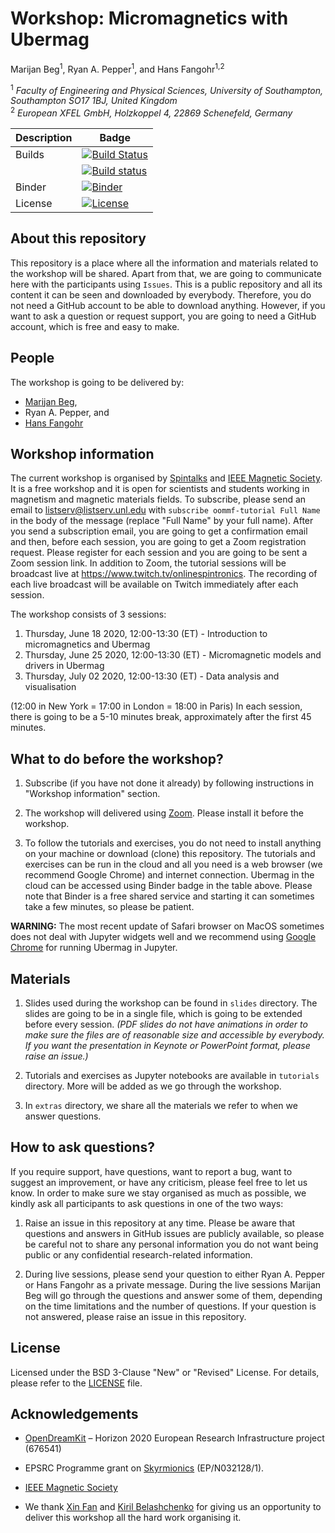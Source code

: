 # Workshop: Micromagnetics with Ubermag
Marijan Beg<sup>1</sup>, Ryan A. Pepper<sup>1</sup>, and Hans Fangohr<sup>1,2</sup>

<sup>1</sup> *Faculty of Engineering and Physical Sciences, University of Southampton, Southampton SO17 1BJ, United Kingdom*  
<sup>2</sup> *European XFEL GmbH, Holzkoppel 4, 22869 Schenefeld, Germany*  

| Description | Badge |
| --- | --- |
| Builds | [![Build Status](https://travis-ci.org/ubermag/workshop.svg?branch=master)](https://travis-ci.org/ubermag/workshop) |
|        | [![Build status](https://ci.appveyor.com/api/projects/status/frw46id1gk7i5440?svg=true)](https://ci.appveyor.com/project/marijanbeg/workshop) |
| Binder | [![Binder](https://mybinder.org/badge_logo.svg)](https://mybinder.org/v2/gh/ubermag/workshop/master?filepath=tutorials%2Findex.ipynb) |
| License | [![License](https://img.shields.io/badge/License-BSD%203--Clause-blue.svg)](https://opensource.org/licenses/BSD-3-Clause) |

## About this repository

This repository is a place where all the information and materials related to the workshop will be shared. Apart from that, we are going to communicate here with the participants using `Issues`. This is a public repository and all its content it can be seen and downloaded by everybody. Therefore, you do not need a GitHub account to be able to download anything. However, if you want to ask a question or request support, you are going to need a GitHub account, which is free and easy to make.

## People

The workshop is going to be delivered by:

  - [Marijan Beg](https://cmg.soton.ac.uk/people/mb1a15/),
  - Ryan A. Pepper, and
  - [Hans Fangohr](https://fangohr.github.io)

## Workshop information

The current workshop is organised by [Spintalks](https://www.spintalks.org/home) and [IEEE Magnetic Society](http://www.ieeemagnetics.org). It is a free workshop and it is open for scientists and students working in magnetism and magnetic materials fields. To subscribe, please send an email to [listserv@listserv.unl.edu](listserv@listserv.unl.edu) with `subscribe oommf-tutorial Full Name` in the body of the message (replace "Full Name" by your full name). After you send a subscription email, you are going to get a confirmation email and then, before each session, you are going to get a Zoom registration request. Please register for each session and you are going to be sent a Zoom session link. In addition to Zoom, the tutorial sessions will be broadcast live at https://www.twitch.tv/onlinespintronics. The recording of each live broadcast will be available on Twitch immediately after each session.

The workshop consists of 3 sessions:

1. Thursday, June 18 2020, 12:00-13:30 (ET) - Introduction to micromagnetics and Ubermag  
2. Thursday, June 25 2020, 12:00-13:30 (ET) - Micromagnetic models and drivers in Ubermag
3. Thursday, July 02 2020, 12:00-13:30 (ET) - Data analysis and visualisation

(12:00 in New York = 17:00 in London = 18:00 in Paris) In each session, there is going to be a 5-10 minutes break, approximately after the first 45 minutes.

## What to do before the workshop?

1. Subscribe (if you have not done it already) by following instructions in "Workshop information" section.

2. The workshop will delivered using [Zoom](https://zoom.us). Please install it before the workshop.

3. To follow the tutorials and exercises, you do not need to install anything on your machine or download (clone) this repository. The tutorials and exercises can be run in the cloud and all you need is a web browser (we recommend Google Chrome) and internet connection. Ubermag in the cloud can be accessed using Binder badge in the table above. Please note that Binder is a free shared service and starting it can sometimes take a few minutes, so please be patient.

**WARNING:** The most recent update of Safari browser on MacOS sometimes does not deal with Jupyter widgets well and we recommend using [Google Chrome](https://www.google.com/chrome/) for running Ubermag in Jupyter.

## Materials

1. Slides used during the workshop can be found in `slides` directory. The slides are going to be in a single file, which is going to be extended before every session. *(PDF slides do not have animations in order to make sure the files are of reasonable size and accessible by everybody. If you want the presentation in Keynote or PowerPoint format, please raise an issue.)*

2. Tutorials and exercises as Jupyter notebooks are available in `tutorials` directory. More will be added as we go through the workshop.

3. In `extras` directory, we share all the materials we refer to when we answer questions.

## How to ask questions?

If you require support, have questions, want to report a bug, want to suggest an improvement, or have any criticism, please feel free to let us know. In order to make sure we stay organised as much as possible, we kindly ask all participants to ask questions in one of the two ways:

1. Raise an issue in this repository at any time. Please be aware that questions and answers in GitHub issues are publicly available, so please be careful not to share any personal information you do not want being public or any confidential research-related information.

2. During live sessions, please send your question to either Ryan A. Pepper or Hans Fangohr as a private message. During the live sessions Marijan Beg will go through the questions and answer some of them, depending on the time limitations and the number of questions. If your question is not answered, please raise an issue in this repository.

## License

Licensed under the BSD 3-Clause "New" or "Revised" License. For details, please refer to the [LICENSE](LICENSE) file.

## Acknowledgements

- [OpenDreamKit](http://opendreamkit.org/) – Horizon 2020 European Research Infrastructure project (676541)

- EPSRC Programme grant on [Skyrmionics](http://www.skyrmions.ac.uk) (EP/N032128/1).

- [IEEE Magnetic Society](http://www.ieeemagnetics.org)

- We thank [Xin Fan](https://sites.google.com/view/xinfan/people) and [Kiril Belashchenko](http://physics.unl.edu/belashchenko/) for giving us an opportunity to deliver this workshop all the hard work organising it.
